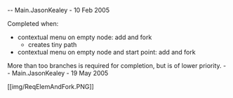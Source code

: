 -- Main.JasonKealey - 10 Feb 2005

Completed when:
   * contextual menu on empty node: add and fork
      * creates tiny path
   * contextual menu on empty node and start point: add and fork



More than too branches is required for completion, but is of lower priority.
-- Main.JasonKealey - 19 May 2005

[[img/ReqElemAndFork.PNG]]
